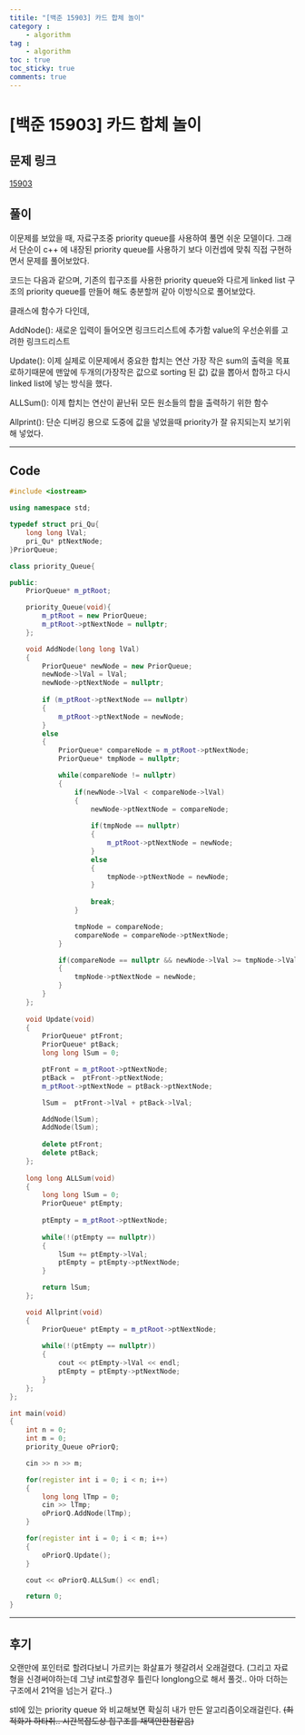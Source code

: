 ```yaml
---
titile: "[백준 15903] 카드 합체 놀이"
category :
    - algorithm
tag :
    - algorithm
toc : true
toc_sticky: true
comments: true
---
```


# [백준 15903] 카드 합체 놀이

## 문제 링크
[15903](https://www.acmicpc.net/problem/15903)

## 풀이
이문제를 보았을 때, 자료구조중 priority queue를 사용하여 풀면 쉬운 모델이다.
그래서 단순이 c++ 에 내장된 priority queue를 사용하기 보다 
이컨셉에 맞춰 직접 구현하면서 문제를 풀어보았다.
 
코드는 다음과 같으며, 기존의 힙구조를 사용한 priority queue와 다르게 
linked list 구조의 priority queue를 만들어 해도 충분할꺼 같아 이방식으로 풀어보았다.
 
클래스에 함수가 다인데,

AddNode(): 새로운 입력이 들어오면 링크드리스트에 추가함 value의 우선순위를 고려한 링크드리스트
 
Update(): 이제 실제로 이문제에서 중요한 합치는 연산 가장 작은 sum의 출력을 목표로하기때문에
맨앞에 두개의(가장작은 값으로 sorting 된 값) 값을 뽑아서 합하고 다시 linked list에 넣는 방식을 했다.
 
ALLSum(): 이제 합치는 연산이 끝난뒤 모든 원소들의 합을 출력하기 위한 함수
 
Allprint(): 단순 디버깅 용으로 도중에 값을 넣었을때 priority가 잘 유지되는지 보기위해 넣었다.

--------------
## Code
```cpp
#include <iostream>

using namespace std;

typedef struct pri_Qu{
	long long lVal;
	pri_Qu* ptNextNode;
}PriorQueue;

class priority_Queue{

public:
	PriorQueue* m_ptRoot;

	priority_Queue(void){
		m_ptRoot = new PriorQueue;
		m_ptRoot->ptNextNode = nullptr;
	};

	void AddNode(long long lVal)
	{
		PriorQueue* newNode = new PriorQueue;
		newNode->lVal = lVal;
		newNode->ptNextNode = nullptr;
		
		if (m_ptRoot->ptNextNode == nullptr)
		{
			m_ptRoot->ptNextNode = newNode;
		}
		else
		{
			PriorQueue* compareNode = m_ptRoot->ptNextNode;
			PriorQueue* tmpNode = nullptr;

			while(compareNode != nullptr)
			{
				if(newNode->lVal < compareNode->lVal)
				{
					newNode->ptNextNode = compareNode;
					
					if(tmpNode == nullptr)
					{
						m_ptRoot->ptNextNode = newNode;
					}
					else
					{
						tmpNode->ptNextNode = newNode; 
					}
				
					break;
				}

				tmpNode = compareNode;
				compareNode = compareNode->ptNextNode;
			}

			if(compareNode == nullptr && newNode->lVal >= tmpNode->lVal)
			{
				tmpNode->ptNextNode = newNode;
			}
		}
	};
	
	void Update(void)
	{
		PriorQueue* ptFront;
		PriorQueue* ptBack;
		long long lSum = 0;

		ptFront = m_ptRoot->ptNextNode;	
		ptBack =  ptFront->ptNextNode;
		m_ptRoot->ptNextNode = ptBack->ptNextNode;

		lSum =  ptFront->lVal + ptBack->lVal;

		AddNode(lSum);
		AddNode(lSum);
		
		delete ptFront;
		delete ptBack;
	};
	
	long long ALLSum(void)
	{
		long long lSum = 0;
		PriorQueue* ptEmpty;
	
		ptEmpty = m_ptRoot->ptNextNode;	
		
		while(!(ptEmpty == nullptr))
		{
			lSum += ptEmpty->lVal;
			ptEmpty = ptEmpty->ptNextNode;
		}

		return lSum; 
	};

	void Allprint(void)
	{
		PriorQueue* ptEmpty = m_ptRoot->ptNextNode;
		
		while(!(ptEmpty == nullptr))
		{
			cout << ptEmpty->lVal << endl;
			ptEmpty = ptEmpty->ptNextNode;
		}
	};
};

int main(void)
{
	int n = 0;
	int m = 0;
	priority_Queue oPriorQ;

	cin >> n >> m;

	for(register int i = 0; i < n; i++)
	{
		long long lTmp = 0;
		cin >> lTmp;
		oPriorQ.AddNode(lTmp);
	}

	for(register int i = 0; i < m; i++)
	{
		oPriorQ.Update();
	}

	cout << oPriorQ.ALLSum() << endl;

	return 0;
}
```
--------------

## 후기
오랜만에 포인터로 할려다보니 가르키는 화살표가 헷갈려서 오래걸렸다.
(그리고 자료형을 신경써야하는데 그냥 int로할경우 틀린다 longlong으로 해서 풀것.. 아마 더하는 구조에서 21억을 넘는거 같다..)
 
stl에 있는 priority queue 와 비교해보면 확실히 내가 만든 알고리즘이오래걸린다.
~~(최적화가 하타취.. 시간복잡도상 힙구조를 채택안한점같음)~~
